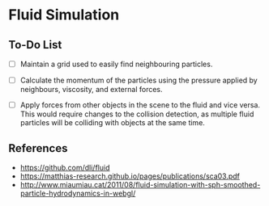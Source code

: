 # Fluid Simulation

## To-Do List
- [ ] Maintain a grid used to easily find neighbouring particles.
- [ ] Calculate the momentum of the particles using the pressure applied by neighbours, viscosity, and external forces.
- [ ] Apply forces from other objects in the scene to the fluid and vice versa. This would require changes to the collision detection, as multiple fluid particles will be colliding with objects at the same time.


## References
* https://github.com/dli/fluid
* https://matthias-research.github.io/pages/publications/sca03.pdf
* http://www.miaumiau.cat/2011/08/fluid-simulation-with-sph-smoothed-particle-hydrodynamics-in-webgl/
